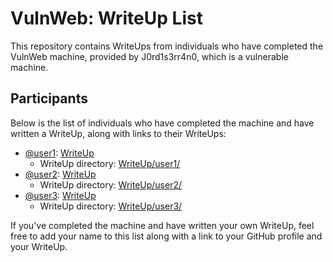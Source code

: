 # VulnWeb: WriteUp List

This repository contains WriteUps from individuals who have completed the VulnWeb machine, provided by J0rd1s3rr4n0, which is a vulnerable machine.

## Participants

Below is the list of individuals who have completed the machine and have written a WriteUp, along with links to their WriteUps:

- [@user1](link-to-github-profile-user1): [WriteUp](link-to-writeup-user1)
  - WriteUp directory: [WriteUp/user1/](link-to-writeup-folder-user1)
- [@user2](link-to-github-profile-user2): [WriteUp](link-to-writeup-user2)
  - WriteUp directory: [WriteUp/user2/](link-to-writeup-folder-user2)
- [@user3](link-to-github-profile-user3): [WriteUp](link-to-writeup-user3)
  - WriteUp directory: [WriteUp/user3/](link-to-writeup-folder-user3)

If you've completed the machine and have written your own WriteUp, feel free to add your name to this list along with a link to your GitHub profile and your WriteUp.
